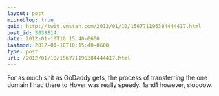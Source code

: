```yaml
---
layout: post
microblog: true
guid: http://twit.vmstan.com/2012/01/10/156771196384444417.html
post_id: 3038814
date: 2012-01-10T10:15:40-0600
lastmod: 2012-01-10T10:15:40-0600
type: post
url: /2012/01/10/156771196384444417.html
---
```

For as much shit as GoDaddy gets, the process of transferring the one domain I had there to Hover was really speedy. 1and1 however, sloooow.
